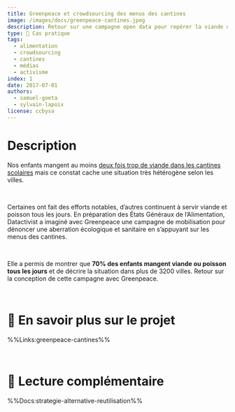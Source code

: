 ```yaml
---
title: Greenpeace et crowdsourcing des menus des cantines
image: /images/docs/greenpeace-cantines.jpeg
description: Retour sur une campagne open data pour repérer la viande dans les cantines
type: 🔎 Cas pratique
tags:
  - alimentation
  - crowdsourcing
  - cantines
  - médias
  - activisme
index: 1
date: 2017-07-01
authors: 
  - samuel-goeta
  - sylvain-lapoix
license: ccbysa
--- 
```

# Description

Nos enfants mangent au moins [deux fois trop de viande dans les cantines scolaires](https://www.greenpeace.fr/deux-de-viande-a-cantine/) mais ce constat cache une situation très hétérogène selon les villes. 

</br>

Certaines ont fait des efforts notables, d’autres continuent à servir viande et poisson tous les jours. En préparation des États Généraux de l’Alimentation, Datactivist a imaginé avec Greenpeace une campagne de mobilisation pour dénoncer une aberration écologique et sanitaire en s’appuyant sur les menus des cantines.

</br>

Elle a permis de montrer que **70% des enfants mangent viande ou poisson tous les jours** et de décrire la situation dans plus de 3200 villes. Retour sur la conception de cette campagne avec Greenpeace.

</br>

# 🔎 En savoir plus sur le projet

%%Links:greenpeace-cantines%%

</br>

# 📘 Lecture complémentaire

%%Docs:strategie-alternative-reutilisation%%
